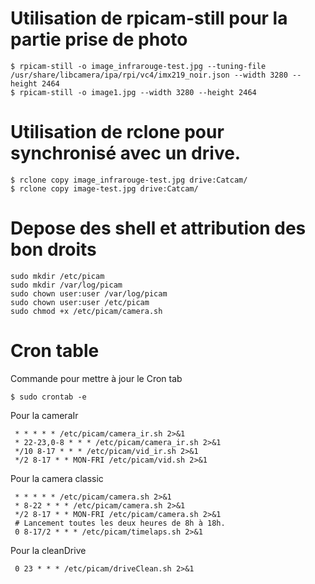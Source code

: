 
# Utilisation de rpicam-still pour la partie prise de photo 

````
$ rpicam-still -o image_infrarouge-test.jpg --tuning-file /usr/share/libcamera/ipa/rpi/vc4/imx219_noir.json --width 3280 --height 2464
$ rpicam-still -o image1.jpg --width 3280 --height 2464
````

# Utilisation de rclone pour synchronisé avec un drive.

````
$ rclone copy image_infrarouge-test.jpg drive:Catcam/
$ rclone copy image-test.jpg drive:Catcam/
````

# Depose des shell et attribution des bon droits 

````
sudo mkdir /etc/picam
sudo mkdir /var/log/picam
sudo chown user:user /var/log/picam
sudo chown user:user /etc/picam
sudo chmod +x /etc/picam/camera.sh
````

# Cron table 

Commande pour mettre à jour le Cron tab
````
$ sudo crontab -e
````

Pour la cameraIr
````
 * * * * * /etc/picam/camera_ir.sh 2>&1
 * 22-23,0-8 * * * /etc/picam/camera_ir.sh 2>&1
 */10 8-17 * * * /etc/picam/vid_ir.sh 2>&1
 */2 8-17 * * MON-FRI /etc/picam/vid.sh 2>&1
````

Pour la camera classic 
````
 * * * * * /etc/picam/camera.sh 2>&1
 * 8-22 * * * /etc/picam/camera.sh 2>&1
 */2 8-17 * * MON-FRI /etc/picam/camera.sh 2>&1
 # Lancement toutes les deux heures de 8h à 18h.
 0 8-17/2 * * * /etc/picam/timelaps.sh 2>&1
````

Pour la cleanDrive
````
 0 23 * * * /etc/picam/driveClean.sh 2>&1
````

